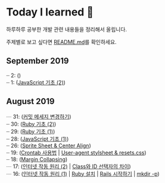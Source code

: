 # Today I learned :pencil:
하루하루 공부한 개발 관련 내용들을 정리해서 올립니다.

주제별로 보고 싶다면  [README.md](./README.md)를 확인하세요.

## September 2019
┈ 2: () <br>
┈ 1: ([JavaScript 기초 (2)](https://github.com/myoiwritescode/TIL/blob/master/JavaScript/2019/09/1-js-basics-2.md))<br>

## August 2019
┈ 31: ([커밋 메세지 변경하기](https://github.com/myoiwritescode/TIL/tree/master/Git/2019/08/31-amend.md))<br>
┈ 30: ([Ruby 기초 (2)](https://github.com/myoiwritescode/TIL/blob/master/Ruby/2019/08/30-ruby-basics-2.md))<br>
┈ 29: ([Ruby 기초 (1)](https://github.com/myoiwritescode/TIL/blob/master/Ruby/2019/08/29-ruby-basics-1.md))<br>
┈ 28: ([JavaScript 기초 (1)](https://github.com/myoiwritescode/TIL/blob/master/JavaScript/2019/08/28-js-basics-1.md))<br>
┈ 26: ([Sprite Sheet & Center Align](https://github.com/myoiwritescode/TIL/tree/master/Frontend/2019/08/26-sprite-sheet-and-center-align.md))<br>
┈ 19: ([Crontab 사용법](https://github.com/myoiwritescode/TIL/tree/master/Linux/2019/08/19-crontab.md) | [User-agent stylsheet & resets.css](https://github.com/myoiwritescode/TIL/tree/master/Frontend/2019/08/19-user-agent-ss.md)) <br>
┈ 18: ([Margin Collapsing](https://github.com/myoiwritescode/TIL/tree/master/Frontend/2019/08/18-margin-collapse.md)) <br>
┈ 17: ([인터넷 작동 원리 (2)](https://github.com/myoiwritescode/TIL/blob/master/Web/2019/08/17-net-basics-2.md) | [Class와 ID 선택자의 차이](https://github.com/myoiwritescode/TIL/blob/master/Frontend/2019/08/17-class-and-id.md)) <br>
┈ 16: ([인터넷 작동 원리 (1)](https://github.com/myoiwritescode/TIL/blob/master/Web/2019/08/16-net-basics-1.md) | [Ruby 설치](https://github.com/myoiwritescode/TIL/blob/master/Ruby/2019/08/16-installing-ruby.md) | [Rails 시작하기](https://github.com/myoiwritescode/TIL/blob/master/Rails/2019/08/16-first-web-app-using-rails.md) | [mkdir -p](https://github.com/myoiwritescode/TIL/tree/master/Linux/2019/08/16-mkdir.md))<br>
